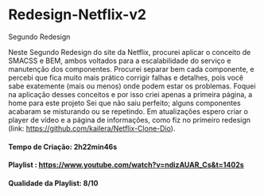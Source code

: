 # Redesign-Netflix-v2
Segundo Redesign

Neste Segundo Redesign do site da Netflix, procurei aplicar o conceito de SMACSS e BEM, ambos voltados para a escalabilidade do serviço e manutenção dos componentes.
Procurei separar bem cada componente, e percebi que fica muito mais prático corrigir falhas e detalhes, pois você sabe exatemente (mais ou menos) onde podem estar os problemas.
Foquei na aplicação desses conceitos e por isso criei apenas a primeira página, a home para este projeto Sei que não saiu perfeito; alguns componentes acabaram se misturando ou se 
repetindo. Em atualizações espero criar o player de vídeo e a página de informações, 
como fiz no primeiro redesign (link: https://github.com/kailera/Netflix-Clone-Dio).

#### Tempo de Criação: 2h22min46s
#### Playlist : https://www.youtube.com/watch?v=ndizAUAR_Cs&t=1402s
#### Qualidade da Playlist:  8/10
